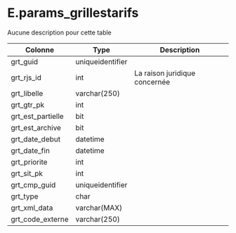 # E.params_grillestarifs

Aucune description pour cette table

Colonne|Type|Description
---|---|---
grt_guid|uniqueidentifier|
grt_rjs_id|int|La raison juridique concernée 
grt_libelle|varchar(250)|
grt_gtr_pk|int|
grt_est_partielle|bit|
grt_est_archive|bit|
grt_date_debut|datetime|
grt_date_fin|datetime|
grt_priorite|int|
grt_sit_pk|int|
grt_cmp_guid|uniqueidentifier|
grt_type|char|
grt_xml_data|varchar(MAX)|
grt_code_externe|varchar(250)|
